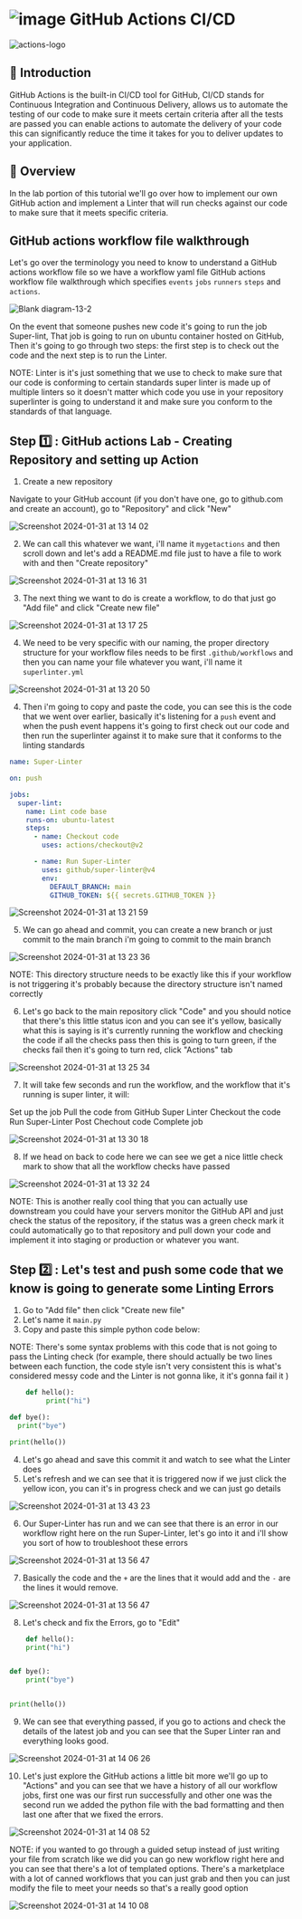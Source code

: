# ![image](https://github.com/julien-muke/mygitactions/assets/110755734/6f563446-e59e-44c5-b977-b0e16ddc7edc) GitHub Actions CI/CD


![actions-logo](https://github.com/julien-muke/mygitactions/assets/110755734/aeb3b495-b4e2-4981-bd75-240593ce5f69)


## 🤖 Introduction

GitHub Actions is the built-in CI/CD tool for GitHub, CI/CD stands for Continuous Integration and Continuous Delivery, allows us to automate the testing of our code to make sure it meets certain criteria after all the tests are passed you can enable actions to automate the delivery of your code this can significantly reduce the time it takes for you to deliver updates to your application.

## 📝 Overview

In the lab portion of this tutorial we'll go over how to implement our own GitHub action and implement a Linter that will run checks against our code to make sure that it meets specific criteria.


## GitHub actions workflow file walkthrough

Let's go over the terminology you need to know to understand a GitHub actions workflow file so we have a workflow yaml file GitHub actions workflow file walkthrough which specifies `events` `jobs` `runners` `steps` and `actions`.

![Blank diagram-13-2](https://github.com/julien-muke/mygitactions/assets/110755734/c3a3543d-1288-445d-bfb6-8808ff2acd06)


On the event that someone pushes new code it's going to run the job Super-lint,
That job is going to run on ubuntu container hosted on GitHub,
Then it's going to go through two steps: the first step is to check out the code and the next step is to run the Linter.
  
NOTE: Linter is it's just something that we use to check to make sure that our code is conforming to certain standards super linter is made up of multiple linters so it doesn't matter which code you use in your repository superlinter is going to understand it and make sure you conform to the standards of that language.


## Step 1️⃣ : GitHub actions Lab - Creating Repository and setting up Action

1. Create a new repository

Navigate to your GitHub account (if you don't have one, go to github.com and create an account), go to "Repository" and click "New"

![Screenshot 2024-01-31 at 13 14 02](https://github.com/julien-muke/mygitactions/assets/110755734/38952beb-aae7-4a4f-aac2-766ed417fb3c)


2. We can call this whatever we want, i'll name it `mygetactions` and then scroll down and let's add a README.md file just to have a file to work with and then "Create repository"


![Screenshot 2024-01-31 at 13 16 31](https://github.com/julien-muke/mygitactions/assets/110755734/d2eebbf3-1f75-49f6-a011-5f9554554519)



3. The next thing we want to do is create a workflow, to do that just go "Add file" and click "Create new file"


![Screenshot 2024-01-31 at 13 17 25](https://github.com/julien-muke/mygitactions/assets/110755734/15498530-ee16-4c4e-833b-1950864db961)


4. We need to be very specific with our naming, the proper directory structure for your workflow files needs to be first `.github/workflows` and then you can name your file whatever you want, i'll name it `superlinter.yml`

![Screenshot 2024-01-31 at 13 20 50](https://github.com/julien-muke/mygitactions/assets/110755734/22226004-c25a-4514-88dc-cf080ef2a60c)




4. Then i'm going to copy and paste the code, you can see this is the code that we went over earlier, basically it's listening for a `push` event and when the push event happens it's going to first check out our code and then run the superlinter against it to make sure that it conforms to the linting standards

```yml
name: Super-Linter

on: push

jobs:
  super-lint:
    name: Lint code base
    runs-on: ubuntu-latest
    steps:
      - name: Checkout code
        uses: actions/checkout@v2

      - name: Run Super-Linter
        uses: github/super-linter@v4
        env:
          DEFAULT_BRANCH: main
          GITHUB_TOKEN: ${{ secrets.GITHUB_TOKEN }}

```


![Screenshot 2024-01-31 at 13 21 59](https://github.com/julien-muke/mygitactions/assets/110755734/ef603b83-7ec9-488d-95cf-8f559a8a1b1f)


5. We can go ahead and commit, you can create a new branch or just commit to the main branch i'm going to commit to the main branch


![Screenshot 2024-01-31 at 13 23 36](https://github.com/julien-muke/mygitactions/assets/110755734/85fa7f14-7ff6-4bb6-944e-6fd2d04361a6)


NOTE: This directory structure needs to be exactly like this if your workflow is not triggering it's probably because the directory structure isn't named correctly

6. Let's go back to the main repository click "Code" and you should notice that there's this little status icon and you can see it's yellow, basically what this is saying is it's currently running the workflow and checking the code if all the checks pass then this is going to turn green, if the checks fail then it's going to turn red, click "Actions" tab

![Screenshot 2024-01-31 at 13 25 34](https://github.com/julien-muke/mygitactions/assets/110755734/cd788f0f-52a3-46fa-859b-85bcd4cabc3f)


7.  It will take few seconds and run the workflow, and the workflow that it's running is super linter, it will:

Set up the job
Pull the code from GitHub Super Linter
Checkout the code
Run Super-Linter
Post Chechout code
Complete job


![Screenshot 2024-01-31 at 13 30 18](https://github.com/julien-muke/mygitactions/assets/110755734/22dbf8bc-ccf3-413a-a00c-3988ff684231)


8. If we head on back to code here we can see we get a nice little check mark to show that all the workflow checks have passed



![Screenshot 2024-01-31 at 13 32 24](https://github.com/julien-muke/mygitactions/assets/110755734/135b4f2c-5832-48dd-bad6-7dafeb963db9)



NOTE: This is another really cool thing that you can actually use downstream you could have your servers monitor the
GitHub API and just check the status of the repository, if the status was a green check mark it could automatically go to that
repository and pull down your code and implement it into staging or production or whatever you want.


## Step 2️⃣ : Let's test and push some code that we know is going to generate some Linting Errors

1. Go to "Add file" then click "Create new file"
2. Let's name it `main.py`
3. Copy and paste this simple python code below:

NOTE: There's some syntax problems with this code that is not going to pass the Linting
check (for example, there should actually be two lines between each function, the code style isn't very consistent this is what's considered messy code and the Linter is not gonna like, it it's gonna fail it )


```py
    def hello():
         print("hi")

def bye():
  print("bye")

print(hello())
```

4. Let's go ahead and save this commit it and watch to see what the Linter does 
5. Let's refresh and we can see that it is triggered now if we just click the yellow icon, you can it's in progress check and we can just go details

![Screenshot 2024-01-31 at 13 43 23](https://github.com/julien-muke/mygitactions/assets/110755734/74d6d885-080c-463f-a061-0d54ef884a2d)


6. Our Super-Linter has run and we can see that there is an error in our workflow right here on the run Super-Linter, let's go into it and i'll show you sort of how to troubleshoot these errors


![Screenshot 2024-01-31 at 13 56 47](https://github.com/julien-muke/mygitactions/assets/110755734/c789cb1f-b460-4971-ab6d-c0d6bdc594eb)


7. Basically the code and the `+` are the lines that it would add and the `-` are the lines it would remove.


![Screenshot 2024-01-31 at 13 56 47](https://github.com/julien-muke/mygitactions/assets/110755734/6caa73d5-10b2-4596-9637-f784d2660780)


8. Let's check and fix the Errors, go to "Edit"

```py
    def hello():
    print("hi")


def bye():
    print("bye")


print(hello())
```


9. We can see that everything passed, if you go to actions and check the details of the latest job and you can see that the Super Linter ran and everything looks good.


![Screenshot 2024-01-31 at 14 06 26](https://github.com/julien-muke/mygitactions/assets/110755734/3f3ee412-ad28-4c1c-a800-c10912a825a3)


10. Let's just explore the GitHub actions a little bit more we'll go up to "Actions" and you can see that we have a history of all our workflow jobs, first one was our first run successfully and other one was the second run we added the python file with the bad formatting and then last one after that we fixed the errors.


![Screenshot 2024-01-31 at 14 08 52](https://github.com/julien-muke/mygitactions/assets/110755734/ad2fac8e-8628-48be-8fa2-4584d2c69fa3)



NOTE: if you wanted to go through a guided setup instead of just writing your file from scratch like we did you can go new workflow right here and you can see that there's a lot of templated options. There's a marketplace with a lot of canned workflows that you can just grab and then you can just modify the file to meet your needs so that's a really good option


![Screenshot 2024-01-31 at 14 10 08](https://github.com/julien-muke/mygitactions/assets/110755734/eecefbde-8658-45df-af8d-f723bb56c33f)
